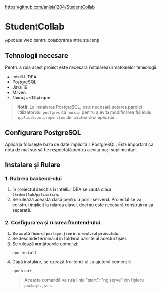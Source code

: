 https://github.com/anisia1204/StudentCollab
# StudentCollab
Aplicație web pentru colaborarea între studenți
## Tehnologii necesare

Pentru a rula acest proiect este necesară instalarea următoarelor tehnologii:

- IntelliJ IDEA
- PostgreSQL
- Java 19
- Maven
- Node.js v18 și npm

> **Notă**: La instalarea PostgreSQL, este necesară setarea parolei utilizatorului `postgres` ca `anisia` pentru a evita modificarea fișierului `application.properties` din backend-ul aplicației.

## Configurare PostgreSQL

Aplicația folosește baza de date implicită a PostgreSQL. Este important ca nota de mai sus să fie respectată pentru a evita pași suplimentari.

## Instalare și Rulare

### 1. Rularea backend-ului

1. În proiectul deschis în IntelliJ IDEA se caută clasa `StudcollabApplication`.
2. Se rulează această clasă pentru a porni serverul. Proiectul se va construi implicit la rularea clasei, deci nu este necesară construirea sa separată.

### 2. Configurarea și rularea frontend-ului

1. Se caută fișierul `package.json` în directorul proiectului.
2. Se deschide terminalul în folderul părinte al acestui fișier.
3. Se rulează următoarele comenzi:
    ```bash
    npm install
    ```
4. După instalare, se rulează frontend-ul cu ajutorul comenzii:
    ```bash
    npm start
    ```
   > Aceasta comandă va rula linia "start": "ng serve" din fișierul `package.json`.